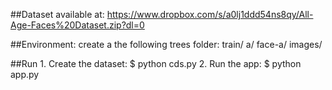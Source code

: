 ##Dataset available at: 
https://www.dropbox.com/s/a0lj1ddd54ns8qy/All-Age-Faces%20Dataset.zip?dl=0

##Environment: create a the following trees folder:
    train/
        a/
        face-a/
        images/
    
##Run 
    1. Create the dataset: $ python cds.py
    2. Run the app: $ python app.py
